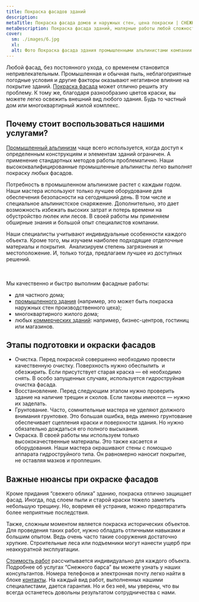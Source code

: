 ```yaml
---
title: Покраска фасадов зданий
description: 
metaTitle: Покраска фасада домов и наружных стен, цена покраски | СНЕЖНЫЙ БАРС
metaDescription: Покраска фасада зданий, малярные работы любой сложности – на любой высоте ☎+38 (096ru/)555-30-92 от специалистов компании Снежный Барс
cover:
  sm: ./images/6.jpg
  xl: 
  alt: Фото Покраска фасада здания промышленными альпинистами компании "Снежный Барс"
---
```

Любой фасад, без постоянного ухода, со временем становится непривлекательным. Промышленная и обычная пыль, неблагоприятные погодные условия и другие факторы оказывают негативное влияние на покрытие зданий. [Покраска фасада](/pokraska-fasadov-i-zhelezobetonnyx-konstrukcij/ru/) может отлично решить эту проблему. К тому же, благодаря разнообразию цветов краски, вы можете легко освежить внешний вид любого здания. Будь то частный дом или многоквартирный жилой комплекс.

## Почему стоит воспользоваться нашими услугами?

[Промышленный альпинизм](/ru/) чаще всего используется, когда доступ к определенным конструкциям и элементам зданий ограничен. А применение стандартных методов работы проблематично. Наши высококвалифицированные промышленные альпинисты легко выполнят покраску любых фасадов.

Потребность в промышленном альпинизме растет с каждым годом. Наши мастера используют только лучшее оборудование для обеспечения безопасности на сегодняшний день. В том числе и специальное альпинистское снаряжение. Дополнительно, это дает возможность избежать высоких затрат и потерь времени на обустройство люлек или лесов. В своей работы мы применяем обширные знания и большой опыт специалистов компании.  

Наши специалисты учитывают индивидуальные особенности каждого объекта. Кроме того, мы изучаем наиболее подходящие отделочные материалы и покрытия.  Анализируем степень загрязнения и местоположение. И, только тогда, предлагаем лучшее из доступных решений.

<div class="grid_3-col">
  <img src="assets/fasad_DSC02083.jpg" alt="" />
  <img src="assets/fasad_IMG_2785.jpg" alt="" />
  <img src="assets/20130817_115745.jpg" alt="" />
</div>

<br>
Мы качественно и быстро выполним фасадные работы:

- для частного дома;
- [промышленного здания](/elevatory-promyshlennye-cexa/ru/) (например, это может быть покраска наружных стен производственного цеха);
- многоквартирного жилого дома;
- любых [коммерческих зданий](/obshhestvennye-obekty-trc-vokzaly/ru/): например, бизнес-центров, гостиниц или магазинов.

## Этапы подготовки и окраски фасадов

- Очистка. Перед покраской совершенно необходимо провести качественную очистку. Поверхность нужно обеспылить  и обезжирить. Если присутствует старая краска — её необходимо снять. В особо запущенных случаях, используется гидроструйная очистка фасада.
- Восстановление. Перед следующим этапом нужно проверить здание на наличие трещин и сколов. Если таковы имеются — нужно их заделать.
- Грунтование. Часто, сомнительные мастера не уделяют должного внимания грунтовке. Это большая ошибка, ведь именно грунтование обеспечивает сцепления краски и поверхности здания. Но нужно обязательно дождаться его полного высыхания.  
- Окраска. В своей работы мы используем только высококачественные материалы. Это также касается и оборудования. Наши мастера окрашивают стены с помощью аппарата гидроструйного типа. Он равномерно наносит покрытие, не оставляя мазков и проплешин.

## Важные нюансы при окраске фасадов

Кроме придания “свежего облика” зданию, покраска отлично защищает фасад. Иногда, под слоем пыли и старой краски тяжело заметить небольшую трещину. Но, вовремя её устранив, можно предотвратить более неприятные последствия.

Также, сложным моментом является покраска исторических объектов. Для проведения таких работ, нужно обладать отличными навыками и большим опытом. Ведь очень часто такие сооружения достаточно хрупкие. Строительные леса или подъемники могут нанести ущерб при неаккуратной эксплуатации.

[Стоимость работ](/prajs/ru/) рассчитывается индивидуально для каждого объекта. Подробнее об услугах “Снежного барса” вы можете узнать у наших консультантов. Номера телефонов и электронная почту легко найти в блоке [контакты](/contacts/ru/). На каждый вид работ, выполненных нашими специалистами, дается гарантия. Но и без неё, мы уверены, что вы всегда останетесь довольны результатом сотрудничества с нами.
